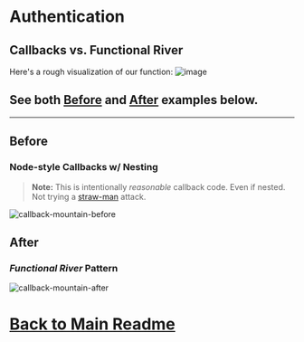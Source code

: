 
# Authentication

## Callbacks vs. Functional River

Here's a rough visualization of our function:
![image](https://cloud.githubusercontent.com/assets/397632/26270285/fecd78ca-3cb6-11e7-9a3f-fbe327cec18b.png)

## See both [Before](#before) and [After](#after) examples below.

----------

## Before
### Node-style Callbacks w/ Nesting

> **Note:** This is intentionally _reasonable_ callback code. Even if nested. Not trying a [straw-man](https://en.wikipedia.org/wiki/Straw_man) attack.

![callback-mountain-before](https://cloud.githubusercontent.com/assets/397632/25775652/5e49b444-3267-11e7-937c-8b786da9314a.png)

## After
### _Functional River_ Pattern
![callback-mountain-after](https://user-images.githubusercontent.com/397632/28657283-9a2fdbaa-7263-11e7-962b-a519e04cc958.png)


# [Back to Main Readme](https://github.com/justsml/escape-from-callback-mountain#escape-from-callback-mountain)